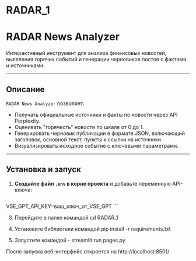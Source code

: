 # RADAR_1

# RADAR News Analyzer

Интерактивный инструмент для анализа финансовых новостей,  
выявления горячих событий и генерации черновиков постов с фактами и источниками.

---

## Описание

`RADAR News Analyzer` позволяет:

- Получать официальные источники и факты по новости через API Perplexity.  
- Оценивать "горячесть" новости по шкале от 0 до 1.  
- Генерировать черновик публикации в формате JSON, включающий заголовок, основной текст, пункты и ссылки на источники.  
- Визуализировать исходное событие с ключевыми параметрами.

---

## Установка и запуск

1. **Создайте файл `.env` в корне проекта** и добавьте переменную API-ключа:

   ```env
VSE_GPT_API_KEY=ваш_ключ_от_VSE_GPT ```


3. Перейдите в папке командой cd RADAR_1


2. Установите библиотеки командой pip install -r requirements.txt

3. Запустите командой - streamlit run pages.py

После запуска веб-интерфейс откроется на http://localhost:8501/
